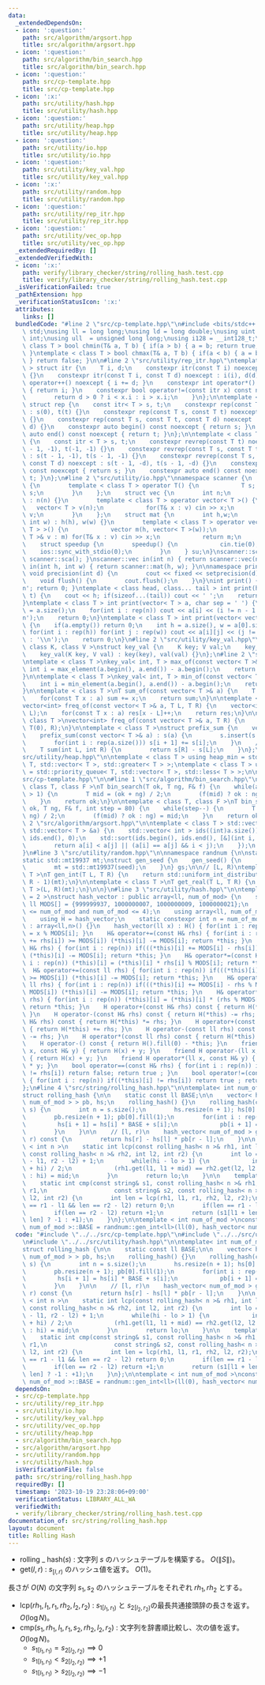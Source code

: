 ```yaml
---
data:
  _extendedDependsOn:
  - icon: ':question:'
    path: src/algorithm/argsort.hpp
    title: src/algorithm/argsort.hpp
  - icon: ':question:'
    path: src/algorithm/bin_search.hpp
    title: src/algorithm/bin_search.hpp
  - icon: ':question:'
    path: src/cp-template.hpp
    title: src/cp-template.hpp
  - icon: ':x:'
    path: src/utility/hash.hpp
    title: src/utility/hash.hpp
  - icon: ':question:'
    path: src/utility/heap.hpp
    title: src/utility/heap.hpp
  - icon: ':question:'
    path: src/utility/io.hpp
    title: src/utility/io.hpp
  - icon: ':question:'
    path: src/utility/key_val.hpp
    title: src/utility/key_val.hpp
  - icon: ':x:'
    path: src/utility/random.hpp
    title: src/utility/random.hpp
  - icon: ':question:'
    path: src/utility/rep_itr.hpp
    title: src/utility/rep_itr.hpp
  - icon: ':question:'
    path: src/utility/vec_op.hpp
    title: src/utility/vec_op.hpp
  _extendedRequiredBy: []
  _extendedVerifiedWith:
  - icon: ':x:'
    path: verify/library_checker/string/rolling_hash.test.cpp
    title: verify/library_checker/string/rolling_hash.test.cpp
  _isVerificationFailed: true
  _pathExtension: hpp
  _verificationStatusIcon: ':x:'
  attributes:
    links: []
  bundledCode: "#line 2 \"src/cp-template.hpp\"\n#include <bits/stdc++.h>\nusing namespace\
    \ std;\nusing ll = long long;\nusing ld = long double;\nusing uint = unsigned\
    \ int;\nusing ull  = unsigned long long;\nusing i128 = __int128_t;\ntemplate <\
    \ class T > bool chmin(T& a, T b) { if(a > b) { a = b; return true; } return false;\
    \ }\ntemplate < class T > bool chmax(T& a, T b) { if(a < b) { a = b; return true;\
    \ } return false; }\n\n#line 2 \"src/utility/rep_itr.hpp\"\ntemplate < class T\
    \ > struct itr {\n    T i, d;\n    constexpr itr(const T i) noexcept : i(i), d(1)\
    \ {}\n    constexpr itr(const T i, const T d) noexcept : i(i), d(d) {}\n    void\
    \ operator++() noexcept { i += d; }\n    constexpr int operator*() const noexcept\
    \ { return i; }\n    constexpr bool operator!=(const itr x) const noexcept {\n\
    \        return d > 0 ? i < x.i : i > x.i;\n    }\n};\n\ntemplate < class T >\
    \ struct rep {\n    const itr< T > s, t;\n    constexpr rep(const T t) noexcept\
    \ : s(0), t(t) {}\n    constexpr rep(const T s, const T t) noexcept : s(s), t(t)\
    \ {}\n    constexpr rep(const T s, const T t, const T d) noexcept : s(s, d), t(t,\
    \ d) {}\n    constexpr auto begin() const noexcept { return s; }\n    constexpr\
    \ auto end() const noexcept { return t; }\n};\n\ntemplate < class T > struct revrep\
    \ {\n    const itr < T > s, t;\n    constexpr revrep(const T t) noexcept : s(t\
    \ - 1, -1), t(-1, -1) {}\n    constexpr revrep(const T s, const T t) noexcept\
    \ : s(t - 1, -1), t(s - 1, -1) {}\n    constexpr revrep(const T s, const T t,\
    \ const T d) noexcept : s(t - 1, -d), t(s - 1, -d) {}\n    constexpr auto begin()\
    \ const noexcept { return s; }\n    constexpr auto end() const noexcept { return\
    \ t; }\n};\n#line 2 \"src/utility/io.hpp\"\nnamespace scanner {\n    struct sca\
    \ {\n        template < class T > operator T() {\n            T s; cin >> s; return\
    \ s;\n        }\n    };\n    struct vec {\n        int n;\n        vec(int n)\
    \ : n(n) {}\n        template < class T > operator vector< T >() {\n         \
    \   vector< T > v(n);\n            for(T& x : v) cin >> x;\n            return\
    \ v;\n        }\n    };\n    struct mat {\n        int h,w;\n        mat(int h,\
    \ int w) : h(h), w(w) {}\n        template < class T > operator vector< vector<\
    \ T > >() {\n            vector m(h, vector< T >(w));\n            for(vector<\
    \ T >& v : m) for(T& x : v) cin >> x;\n            return m;\n        }\n    };\n\
    \    struct speedup {\n        speedup() {\n            cin.tie(0);\n        \
    \    ios::sync_with_stdio(0);\n        }\n    } su;\n}\nscanner::sca in() { return\
    \ scanner::sca(); }\nscanner::vec in(int n) { return scanner::vec(n); }\nscanner::mat\
    \ in(int h, int w) { return scanner::mat(h, w); }\n\nnamespace printer {\n   \
    \ void precision(int d) {\n        cout << fixed << setprecision(d);\n    }\n\
    \    void flush() {\n        cout.flush();\n    }\n}\nint print() { cout << '\\\
    n'; return 0; }\ntemplate < class head, class... tail > int print(head&& h, tail&&...\
    \ t) {\n    cout << h; if(sizeof...(tail)) cout << ' ';\n    return print(forward<tail>(t)...);\n\
    }\ntemplate < class T > int print(vector< T > a, char sep = ' ') {\n    int n\
    \ = a.size();\n    for(int i : rep(n)) cout << a[i] << (i != n - 1 ? sep : '\\\
    n');\n    return 0;\n}\ntemplate < class T > int print(vector< vector< T > > a)\
    \ {\n    if(a.empty()) return 0;\n    int h = a.size(), w = a[0].size();\n   \
    \ for(int i : rep(h)) for(int j : rep(w)) cout << a[i][j] << (j != w - 1 ? ' '\
    \ : '\\n');\n    return 0;\n}\n#line 2 \"src/utility/key_val.hpp\"\ntemplate <\
    \ class K, class V >\nstruct key_val {\n    K key; V val;\n    key_val() {}\n\
    \    key_val(K key, V val) : key(key), val(val) {}\n};\n#line 2 \"src/utility/vec_op.hpp\"\
    \ntemplate < class T >\nkey_val< int, T > max_of(const vector< T >& a) {\n   \
    \ int i = max_element(a.begin(), a.end()) - a.begin();\n    return {i, a[i]};\n\
    }\n\ntemplate < class T >\nkey_val< int, T > min_of(const vector< T >& a) {\n\
    \    int i = min_element(a.begin(), a.end()) - a.begin();\n    return {i, a[i]};\n\
    }\n\ntemplate < class T >\nT sum_of(const vector< T >& a) {\n    T sum = 0;\n\
    \    for(const T x : a) sum += x;\n    return sum;\n}\n\ntemplate < class T >\n\
    vector<int> freq_of(const vector< T >& a, T L, T R) {\n    vector<int> res(R -\
    \ L);\n    for(const T x : a) res[x - L]++;\n    return res;\n}\n\ntemplate <\
    \ class T >\nvector<int> freq_of(const vector< T >& a, T R) {\n    return freq_of(a,\
    \ T(0), R);\n}\n\ntemplate < class T >\nstruct prefix_sum {\n    vector< T > s;\n\
    \    prefix_sum(const vector< T >& a) : s(a) {\n        s.insert(s.begin(), T(0));\n\
    \        for(int i : rep(a.size())) s[i + 1] += s[i];\n    }\n    // [L, R)\n\
    \    T sum(int L, int R) {\n        return s[R] - s[L];\n    }\n};\n#line 3 \"\
    src/utility/heap.hpp\"\n\ntemplate < class T > using heap_min = std::priority_queue<\
    \ T, std::vector< T >, std::greater< T > >;\ntemplate < class T > using heap_max\
    \ = std::priority_queue< T, std::vector< T >, std::less< T > >;\n\n#line 17 \"\
    src/cp-template.hpp\"\n\n#line 1 \"src/algorithm/bin_search.hpp\"\ntemplate <\
    \ class T, class F >\nT bin_search(T ok, T ng, F& f) {\n    while(abs(ok - ng)\
    \ > 1) {\n        T mid = (ok + ng) / 2;\n        (f(mid) ? ok : ng) = mid;\n\
    \    }\n    return ok;\n}\n\ntemplate < class T, class F >\nT bin_search_real(T\
    \ ok, T ng, F& f, int step = 80) {\n    while(step--) {\n        T mid = (ok +\
    \ ng) / 2;\n        (f(mid) ? ok : ng) = mid;\n    }\n    return ok;\n}\n#line\
    \ 2 \"src/algorithm/argsort.hpp\"\n\ntemplate < class T > std::vector< int > argsort(const\
    \ std::vector< T > &a) {\n    std::vector< int > ids((int)a.size());\n    std::iota(ids.begin(),\
    \ ids.end(), 0);\n    std::sort(ids.begin(), ids.end(), [&](int i, int j) {\n\
    \        return a[i] < a[j] || (a[i] == a[j] && i < j);\n    });\n    return ids;\n\
    }\n#line 3 \"src/utility/random.hpp\"\n\nnamespace randnum {\n\nstatic uint seed;\n\
    static std::mt19937 mt;\nstruct gen_seed {\n    gen_seed() {\n        seed = std::random_device()();\n\
    \        mt = std::mt19937(seed);\n    }\n} gs;\n\n// [L, R)\ntemplate < class\
    \ T >\nT gen_int(T L, T R) {\n    return std::uniform_int_distribution< T >(L,\
    \ R - 1)(mt);\n}\n\ntemplate < class T >\nT get_real(T L, T R) {\n    return std::uniform_real_distribution<\
    \ T >(L, R)(mt);\n}\n\n}\n#line 3 \"src/utility/hash.hpp\"\n\ntemplate < int num_of_mod\
    \ = 2 >\nstruct hash_vector : public array<ll, num_of_mod> {\n    static constexpr\
    \ ll MODS[] = {999999937, 1000000007, 1000000009, 1000000021};\n    static_assert(1\
    \ <= num_of_mod and num_of_mod <= 4);\n    using array<ll, num_of_mod>::operator[];\n\
    \    using H = hash_vector;\n    static constexpr int n = num_of_mod;\n    hash_vector()\
    \ : array<ll,n>() {}\n    hash_vector(ll x) : H() { for(int i : rep(n)) (*this)[i]\
    \ = x % MODS[i]; }\n    H& operator+=(const H& rhs) { for(int i : rep(n)) if(((*this)[i]\
    \ += rhs[i]) >= MODS[i]) (*this)[i] -= MODS[i]; return *this; }\n    H& operator-=(const\
    \ H& rhs) { for(int i : rep(n)) if(((*this)[i] += MODS[i] - rhs[i]) >= MODS[i])\
    \ (*this)[i] -= MODS[i]; return *this; }\n    H& operator*=(const H& rhs) { for(int\
    \ i : rep(n)) (*this)[i] = (*this)[i] * rhs[i] % MODS[i]; return *this; }\n  \
    \  H& operator+=(const ll rhs) { for(int i : rep(n)) if(((*this)[i] += rhs % MODS[i])\
    \ >= MODS[i]) (*this)[i] -= MODS[i]; return *this; }\n    H& operator-=(const\
    \ ll rhs) { for(int i : rep(n)) if(((*this)[i] += MODS[i] - rhs % MODS[i]) >=\
    \ MODS[i]) (*this)[i] -= MODS[i]; return *this; }\n    H& operator*=(const ll\
    \ rhs) { for(int i : rep(n)) (*this)[i] = (*this)[i] * (rhs % MODS[i]) % MODS[i];\
    \ return *this; }\n    H operator+(const H& rhs) const { return H(*this) += rhs;\
    \ }\n    H operator-(const H& rhs) const { return H(*this) -= rhs; }\n    H operator*(const\
    \ H& rhs) const { return H(*this) *= rhs; }\n    H operator+(const ll rhs) const\
    \ { return H(*this) += rhs; }\n    H operator-(const ll rhs) const { return H(*this)\
    \ -= rhs; }\n    H operator*(const ll rhs) const { return H(*this) *= rhs; }\n\
    \    H operator-() const { return H().fill(0) - *this; }\n    friend H operator+(ll\
    \ x, const H& y) { return H(x) + y; }\n    friend H operator-(ll x, const H& y)\
    \ { return H(x) + y; }\n    friend H operator*(ll x, const H& y) { return H(x)\
    \ * y; }\n    bool operator==(const H& rhs) { for(int i : rep(n)) if((*this)[i]\
    \ != rhs[i]) return false; return true ; }\n    bool operator!=(const H& rhs)\
    \ { for(int i : rep(n)) if((*this)[i] != rhs[i]) return true ; return false; }\n\
    };\n#line 4 \"src/string/rolling_hash.hpp\"\n\ntemplate< int num_of_mod = 2 >\n\
    struct rolling_hash {\n\n    static const ll BASE;\n\n    vector< hash_vector<\
    \ num_of_mod > > pb, hs;\n    rolling_hash() {}\n    rolling_hash(const string&\
    \ s) {\n        int n = s.size();\n        hs.resize(n + 1); hs[0].fill(0);\n\
    \        pb.resize(n + 1); pb[0].fill(1);\n        for(int i : rep(n)) {\n   \
    \         hs[i + 1] = hs[i] * BASE + s[i];\n            pb[i + 1] = pb[i] * BASE;\n\
    \        }\n    }\n\n    // [l, r)\n    hash_vector< num_of_mod > get(int l, int\
    \ r) const {\n        return hs[r] - hs[l] * pb[r - l];\n    }\n\n    template\
    \ < int n >\n    static int lcp(const rolling_hash< n >& rh1, int l1, int r1,\
    \ const rolling_hash< n >& rh2, int l2, int r2) {\n        int lo = -1, hi = min(r1\
    \ - l1, r2 - l2) + 1;\n        while(hi - lo > 1) {\n            int mid = (lo\
    \ + hi) / 2;\n            (rh1.get(l1, l1 + mid) == rh2.get(l2, l2 + mid) ? lo\
    \ : hi) = mid;\n        }\n        return lo;\n    }\n\n    template < int n >\n\
    \    static int cmp(const string& s1, const rolling_hash< n >& rh1, int l1, int\
    \ r1,\n                   const string& s2, const rolling_hash< n >& rh2, int\
    \ l2, int r2) {\n        int len = lcp(rh1, l1, r1, rh2, l2, r2);\n        if(len\
    \ == r1 - l1 && len == r2 - l2) return 0;\n        if(len == r1 - l1) return -1;\n\
    \        if(len == r2 - l2) return +1;\n        return (s1[l1 + len] < s2[l2 +\
    \ len] ? -1 : +1);\n    }\n};\n\ntemplate < int num_of_mod >\nconst ll rolling_hash<\
    \ num_of_mod >::BASE = randnum::gen_int<ll>(ll(0), hash_vector< num_of_mod >::MODS[0]);\n"
  code: "#include \"../../src/cp-template.hpp\"\n#include \"../../src/utility/random.hpp\"\
    \n#include \"../../src/utility/hash.hpp\"\n\ntemplate< int num_of_mod = 2 >\n\
    struct rolling_hash {\n\n    static const ll BASE;\n\n    vector< hash_vector<\
    \ num_of_mod > > pb, hs;\n    rolling_hash() {}\n    rolling_hash(const string&\
    \ s) {\n        int n = s.size();\n        hs.resize(n + 1); hs[0].fill(0);\n\
    \        pb.resize(n + 1); pb[0].fill(1);\n        for(int i : rep(n)) {\n   \
    \         hs[i + 1] = hs[i] * BASE + s[i];\n            pb[i + 1] = pb[i] * BASE;\n\
    \        }\n    }\n\n    // [l, r)\n    hash_vector< num_of_mod > get(int l, int\
    \ r) const {\n        return hs[r] - hs[l] * pb[r - l];\n    }\n\n    template\
    \ < int n >\n    static int lcp(const rolling_hash< n >& rh1, int l1, int r1,\
    \ const rolling_hash< n >& rh2, int l2, int r2) {\n        int lo = -1, hi = min(r1\
    \ - l1, r2 - l2) + 1;\n        while(hi - lo > 1) {\n            int mid = (lo\
    \ + hi) / 2;\n            (rh1.get(l1, l1 + mid) == rh2.get(l2, l2 + mid) ? lo\
    \ : hi) = mid;\n        }\n        return lo;\n    }\n\n    template < int n >\n\
    \    static int cmp(const string& s1, const rolling_hash< n >& rh1, int l1, int\
    \ r1,\n                   const string& s2, const rolling_hash< n >& rh2, int\
    \ l2, int r2) {\n        int len = lcp(rh1, l1, r1, rh2, l2, r2);\n        if(len\
    \ == r1 - l1 && len == r2 - l2) return 0;\n        if(len == r1 - l1) return -1;\n\
    \        if(len == r2 - l2) return +1;\n        return (s1[l1 + len] < s2[l2 +\
    \ len] ? -1 : +1);\n    }\n};\n\ntemplate < int num_of_mod >\nconst ll rolling_hash<\
    \ num_of_mod >::BASE = randnum::gen_int<ll>(ll(0), hash_vector< num_of_mod >::MODS[0]);\n"
  dependsOn:
  - src/cp-template.hpp
  - src/utility/rep_itr.hpp
  - src/utility/io.hpp
  - src/utility/key_val.hpp
  - src/utility/vec_op.hpp
  - src/utility/heap.hpp
  - src/algorithm/bin_search.hpp
  - src/algorithm/argsort.hpp
  - src/utility/random.hpp
  - src/utility/hash.hpp
  isVerificationFile: false
  path: src/string/rolling_hash.hpp
  requiredBy: []
  timestamp: '2023-10-19 23:28:06+09:00'
  verificationStatus: LIBRARY_ALL_WA
  verifiedWith:
  - verify/library_checker/string/rolling_hash.test.cpp
documentation_of: src/string/rolling_hash.hpp
layout: document
title: Rolling Hash
---
```


- $\mathrm{rolling}$ _ $\mathrm{hash}(s)$ : 文字列 $s$ のハッシュテーブルを構築する。 $O(\|S\|)$。
- $\mathrm{get}(l, r)$ : $s_{[l, r)}$ のハッシュ値を返す。 $O(1)$。  

長さが $O(N)$ の文字列 $s_1, s_2$ のハッシュテーブルをそれぞれ ${rh}_1, {rh}_2$ とする。
-  $\mathrm{lcp}({rh}_ 1, l_1, r_1, {rh}_ 2, l_2, r_2)$ : $s_{1[l_1, r_1)}$ と $s_{2[l_2, r_2)}$の最長共通接頭辞の長さを返す。 $O(\log N)$。
- $\mathrm{cmp}(s_1, {rh}_ 1, l_1, r_1, s_2, {rh}_ 2, l_2, r_2)$  :   文字列を辞書順比較し、次の値を返す。 $O(\log N)$。
	- $s_{1[l_1, r_1)} = s_{2[l_2, r_2)} \implies 0$
	- $s_{1[l_1, r_1)} < s_{2[l_2, r_2)} \implies +1$
	- $s_{1[l_1, r_1)} > s_{2[l_2, r_2)} \implies - 1$
